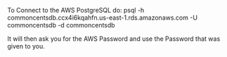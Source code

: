 To Connect to the AWS PostgreSQL do:
psql -h commoncentsdb.ccx4i6kqahfn.us-east-1.rds.amazonaws.com -U commoncentsdb -d commoncentsdb

It will then ask you for the AWS Password and use the Password that was given to you.
